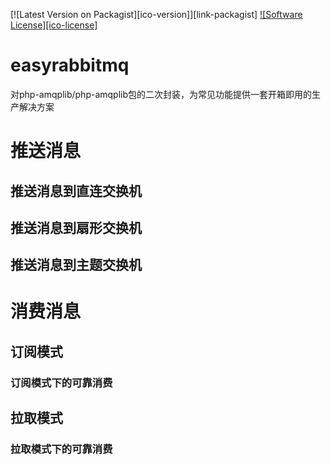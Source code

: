 
[![Latest Version on Packagist][ico-version]][link-packagist]
[![Software License][ico-license]](LICENSE)


# easyrabbitmq
对php-amqplib/php-amqplib包的二次封装，为常见功能提供一套开箱即用的生产解决方案

# 推送消息  

## 推送消息到直连交换机
  
## 推送消息到扇形交换机

## 推送消息到主题交换机
  
# 消费消息

## 订阅模式

### 订阅模式下的可靠消费

## 拉取模式

### 拉取模式下的可靠消费
